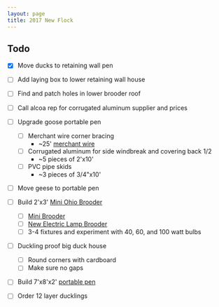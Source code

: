 ```yaml
---
layout: page
title: 2017 New Flock
---
```


## Todo
- [X] Move ducks to retaining wall pen
- [ ] Add laying box to lower retaining wall house
- [ ] Find and patch holes in lower brooder roof
- [ ] Call alcoa rep for corrugated aluminum supplier and prices
- [ ] Upgrade goose portable pen
  - [ ] Merchant wire corner bracing
    - ~25' [merchant wire](http://www.tractorsupply.com/tsc/product/utility--amp-brace-wire-9-ga)
  - [ ] Corrugated aluminum for side windbreak and covering back 1/2
    - ~5 pieces of 2'x10'
  - [ ] PVC pipe skids
    - ~3 pieces of 3/4"x10'
- [ ] Move geese to portable pen
- [ ] Build 2'x3' [Mini Ohio Brooder](/plans/brooder.html)
  - [ ] [Mini Brooder](http://urban-agrarian.blogspot.com/2007/02/mini-ohio-boooder.html)
  - [ ] [New Electric Lamp Brooder](https://web.extension.illinois.edu/hkmw/downloads/46524.pdf)
  - [ ] 3-4 fixtures and experiment with 40, 60, and 100 watt bulbs
- [ ] Duckling proof big duck house
  - [ ] Round corners with cardboard
  - [ ] Make sure no gaps
- [ ] Build 7'x8'x2' [portable pen](/plans/portable_pen.html)
- [ ] Order 12 layer ducklings

